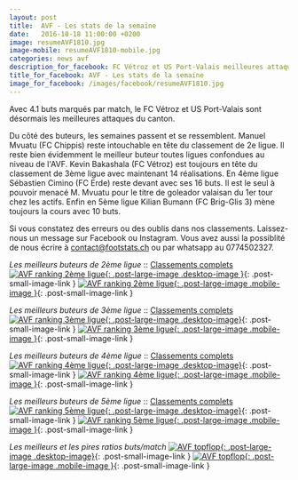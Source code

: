 ```yaml
---
layout: post
title:  AVF - Les stats de la semaine
date:   2016-10-18 11:00:00 +0200
image: resumeAVF1810.jpg
image-mobile: resumeAVF1810-mobile.jpg
categories: news avf
description_for_facebook: FC Vétroz et US Port-Valais meilleures attaques du canton. Top buteurs&#58; Manuel Mvuatu, Kevin Bakashala, Sébastien Cimino et Kilian Bumann.
title_for_facebook: AVF - Les stats de la semaine
image_for_facebook: /images/facebook/resumeAVF1810.jpg
---
```

Avec 4.1 buts marqués par match, le FC Vétroz et US Port-Valais sont désormais les meilleures attaques du canton.

Du côté des buteurs, les semaines passent et se ressemblent. Manuel Mvuatu (FC Chippis) reste intouchable en tête du classement de 2e ligue. Il reste bien évidemment le meilleur buteur toutes ligues confondues au niveau de l'AVF. Kevin Bakashala (FC Vétroz) est toujours en tête du classement de 3ème ligue avec maintenant 14 réalisations. En 4ème ligue Sébastien Cimino (FC Erde) reste devant avec ses 16 buts. Il est le seul à pouvoir menacé M. Mvuatu pour le titre de goleador valaisan du 1er tour chez les actifs. Enfin en 5ème ligue Kilian Bumann (FC Brig-Glis 3) mène toujours la cours avec 10 buts.

Si vous constatez des erreurs ou des oublis dans nos classements. Laissez-nous un message sur Facebook ou Instagram. Vous avez aussi la possiblité de nous écrire à contact@footstats.ch ou par whatsapp au 0774502327.

_Les meilleurs buteurs de 2ème ligue_ :: [Classements complets]({{site.url}}/avf/2eme-ligue)
[![AVF ranking 2ème ligue]({{site.url}}/images/posts/rankings/resumeAVF21810.jpg){: .post-large-image .desktop-image }]({{site.url}}/images/posts/rankings/resumeAVF21810.jpg){: .post-small-image-link }
[![AVF ranking 2ème ligue]({{site.url}}/images/posts/rankings/resumeAVF21810-mobile.jpg){: .post-large-image .mobile-image }]({{site.url}}/images/posts/rankings/resumeAVF21810-mobile.jpg){: .post-small-image-link }

_Les meilleurs buteurs de 3ème ligue_ :: [Classements complets]({{site.url}}/avf/3eme-ligue)
[![AVF ranking 3ème ligue]({{site.url}}/images/posts/rankings/resumeAVF31810.jpg){: .post-large-image .desktop-image}]({{site.url}}/images/posts/rankings/resumeAVF31810.jpg){: .post-small-image-link }
[![AVF ranking 3ème ligue]({{site.url}}/images/posts/rankings/resumeAVF31810-mobile.jpg){: .post-large-image .mobile-image }]({{site.url}}/images/posts/rankings/resumeAVF31810-mobile.jpg){: .post-small-image-link }

_Les meilleurs buteurs de 4ème ligue_ :: [Classements complets]({{site.url}}/avf/4eme-ligue)
[![AVF ranking 4ème ligue]({{site.url}}/images/posts/rankings/resumeAVF41810.jpg){: .post-large-image .desktop-image}]({{site.url}}/images/posts/rankings/resumeAVF41810.jpg){: .post-small-image-link }
[![AVF ranking 4ème ligue]({{site.url}}/images/posts/rankings/resumeAVF41810-mobile.jpg){: .post-large-image .mobile-image }]({{site.url}}/images/posts/rankings/resumeAVF41810-mobile.jpg){: .post-small-image-link }

_Les meilleurs buteurs de 5ème ligue_ :: [Classements complets]({{site.url}}/avf/5eme-ligue)
[![AVF ranking 5ème ligue]({{site.url}}/images/posts/rankings/resumeAVF51810.jpg){: .post-large-image .desktop-image}]({{site.url}}/images/posts/rankings/resumeAVF51810.jpg){: .post-small-image-link }
[![AVF ranking 5ème ligue]({{site.url}}/images/posts/rankings/resumeAVF51810-mobile.jpg){: .post-large-image .mobile-image }]({{site.url}}/images/posts/rankings/resumeAVF51810-mobile.jpg){: .post-small-image-link }

_Les meilleurs et les pires ratios buts/match_
[![AVF topflop]({{site.url}}/images/posts/topflop/AVF1810.jpg){: .post-large-image .desktop-image}]({{site.url}}/images/posts/topflop/AVF1810.jpg){: .post-small-image-link }
[![AVF topflop]({{site.url}}/images/posts/topflop/AVF1810.jpg){: .post-large-image .mobile-image }]({{site.url}}/images/posts/topflop/AVF1810.jpg){: .post-small-image-link }